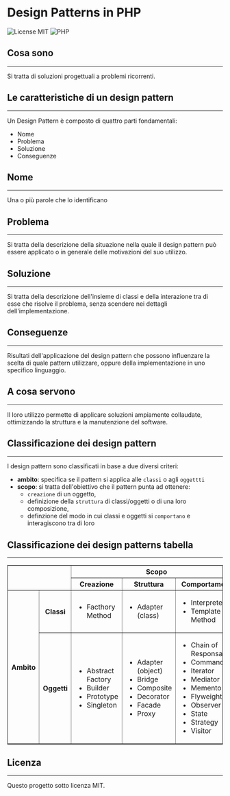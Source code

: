 # Design Patterns in PHP

![License MIT](https://img.shields.io/badge/license-MIT-blue.svg)
![PHP](https://img.shields.io/badge/php->=7.4-8892bf.svg)



## Cosa sono
---
Si tratta di soluzioni progettuali a problemi ricorrenti.


## Le caratteristiche di un design pattern
---
Un Design Pattern è composto di quattro parti fondamentali:
* Nome
* Problema
* Soluzione
* Conseguenze


## Nome
---
Una o più parole che lo identificano 


## Problema
---
Si tratta della descrizione della situazione nella quale il design pattern può essere applicato o in generale delle motivazioni del suo utilizzo.


## Soluzione
---
Si tratta della descrizione dell'insieme di classi e della interazione tra di esse che risolve il problema, senza scendere nei dettagli dell'implementazione.


## Conseguenze 
---
Risultati dell'applicazione del design pattern che possono influenzare la scelta di quale pattern utilizzare, oppure della implementazione in uno specifico linguaggio.


## A cosa servono
---
Il loro utilizzo permette di applicare soluzioni ampiamente collaudate, ottimizzando la struttura e la manutenzione del software.


## Classificazione dei design pattern
---
I design pattern sono classificati in base a due diversi criteri: 
* **ambito**: specifica se il pattern si applica alle `classi` o agli `oggettti`
* **scopo**: si tratta dell'obiettivo che il pattern punta ad ottenere: 
    * `creazione` di un oggetto, 
    * definizione della `struttura` di classi/oggetti o di una loro composizione,
    * definzione del modo in cui classi e oggetti si `comportano` e interagiscono tra di loro


## Classificazione dei design patterns tabella
---
<table border="1">
    <thead>
        <tr>
            <th colspan="2" rowspan="2"></th>
            <th colspan="3" style="text-align:center;">Scopo</th>
        </tr>
        <tr>
            <th>Creazione</th>
            <th>Struttura</th>
            <th>Comportamento</th>
        </tr>
    </thead>
    <tbody>
        <tr>
            <th rowspan="2">Ambito</th>
            <th>Classi</th>
            <td>
                <ul>
                    <li>Facthory Method</li>
                </ul>
            </td>
            <td>
                <ul>
                    <li>Adapter (class)</li>
                </ul>
            </td>
            <td>
                <ul>
                    <li>Interpreter</li>
                    <li>Template Method</li>
                </ul>
            </td>
        </tr>
        <tr>
            <th>Oggetti</th>
            <td>
                <ul>
                    <li>Abstract Factory</li>
                    <li>Builder</li>
                    <li>Prototype</li>
                    <li>Singleton</li>
                </ul>
            </td>
            <td>
                <ul>
                    <li>Adapter (object)</li>
                    <li>Bridge</li>
                    <li>Composite</li>
                    <li>Decorator</li>
                    <li>Facade</li>
                    <li>Proxy</li>
                </ul>
            </td>
            <td>
                <ul>
                    <li>Chain of Responsability</li>
                    <li>Command</li>
                    <li>Iterator</li>
                    <li>Mediator</li>
                    <li>Memento</li>
                    <li>Flyweight</li>
                    <li>Observer</li>
                    <li>State</li>
                    <li>Strategy</li>
                    <li>Visitor</li>
                </ul>
            </td>
        </tr>
    </tbody>
</table>


## Licenza
---
Questo progetto sotto licenza MIT.